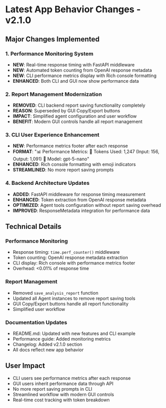 # Latest App Behavior Changes - v2.1.0

## Major Changes Implemented

### 1. Performance Monitoring System
- **NEW**: Real-time response timing with FastAPI middleware
- **NEW**: Automated token counting from OpenAI response metadata
- **NEW**: CLI performance metrics display with Rich console formatting
- **ENHANCED**: Both CLI and GUI now show performance data

### 2. Report Management Modernization
- **REMOVED**: CLI backend report saving functionality completely
- **REASON**: Superseded by GUI Copy/Export buttons
- **IMPACT**: Simplified agent configuration and user workflow
- **BENEFIT**: Modern GUI controls handle all report management

### 3. CLI User Experience Enhancement
- **NEW**: Performance metrics footer after each response
- **FORMAT**: "📊 Performance Metrics: 🔢 Tokens Used: 1,247 (Input: 156, Output: 1,091) 🤖 Model: gpt-5-nano"
- **ENHANCED**: Rich console formatting with emoji indicators
- **STREAMLINED**: No more report saving prompts

### 4. Backend Architecture Updates
- **ADDED**: FastAPI middleware for response timing measurement
- **ENHANCED**: Token extraction from OpenAI response metadata
- **OPTIMIZED**: Agent tools configuration without report saving overhead
- **IMPROVED**: ResponseMetadata integration for performance data

## Technical Details

### Performance Monitoring
- Response timing: `time.perf_counter()` middleware
- Token counting: OpenAI response metadata extraction
- CLI display: Rich console with performance metrics footer
- Overhead: <0.01% of response time

### Report Management
- Removed `save_analysis_report` function
- Updated all Agent instances to remove report saving tools
- GUI Copy/Export buttons handle all report functionality
- Simplified user workflow

### Documentation Updates
- README.md: Updated with new features and CLI example
- Performance guide: Added monitoring metrics
- Changelog: Added v2.1.0 section
- All docs reflect new app behavior

## User Impact
- CLI users see performance metrics after each response
- GUI users inherit performance data through API
- No more report saving prompts in CLI
- Streamlined workflow with modern GUI controls
- Real-time cost tracking with token breakdown